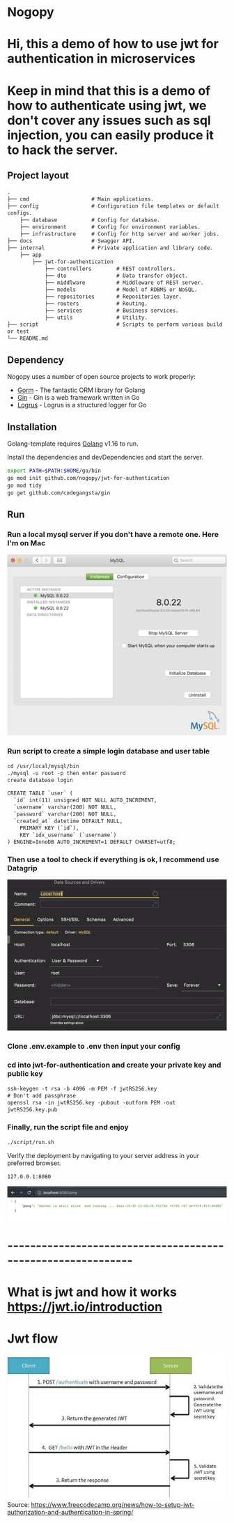 # Nogopy

# Hi, this a demo of how to use jwt for authentication in microservices
# Keep in mind that this is a demo of how to authenticate using jwt, we don't cover any issues such as sql injection, you can easily produce it to hack the server.

## Project layout

    .
    ├── cmd                    # Main applications.
    ├── config                 # Configuration file templates or default configs.
        ├── database           # Config for database.
        ├── environment        # Config for environment variables.
        ├── infrastructure     # Config for http server and worker jobs.
    ├── docs                   # Swagger API.
    ├── internal               # Private application and library code.
        ├── app
            ├── jwt-for-authentication
                ├── controllers        # REST controllers.
                ├── dto                # Data transfer object.
                ├── middlware          # Middleware of REST server.
                ├── models             # Model of RDBMS or NoSQL.
                ├── repositories       # Repositories layer.
                ├── routers            # Routing.
                ├── services           # Business services.
                ├── utils              # Utility.
    ├── script                         # Scripts to perform various build or test
    └── README.md
    
## Dependency

Nogopy uses a number of open source projects to work properly:

- [Gorm] - The fantastic ORM library for Golang
- [Gin] - Gin is a web framework written in Go
- [Logrus] - Logrus is a structured logger for Go

## Installation

Golang-template requires [Golang](https://golang.org/) v1.16 to run.

Install the dependencies and devDependencies and start the server.

```sh
export PATH=$PATH:$HOME/go/bin
go mod init github.com/nogopy/jwt-for-authentication
go mod tidy
go get github.com/codegangsta/gin
```

## Run

### Run a local mysql server if you don't have a remote one. Here I'm on Mac

![alt text for screen readers](mysql.png "Run in system preference")

### Run script to create a simple login database and user table

```shell
cd /usr/local/mysql/bin
./mysql -u root -p then enter password
create database login
```

```shell
CREATE TABLE `user` (
  `id` int(11) unsigned NOT NULL AUTO_INCREMENT,
  `username` varchar(200) NOT NULL,
  `password` varchar(200) NOT NULL,
  `created_at` datetime DEFAULT NULL,
    PRIMARY KEY (`id`),
    KEY `idx_username` (`username`)
) ENGINE=InnoDB AUTO_INCREMENT=1 DEFAULT CHARSET=utf8;
```

### Then use a tool to check if everything is ok, I recommend use Datagrip

![alt text for screen readers](datagrip.png "Connect to database")

### Clone .env.example to .env then input your config

### cd into jwt-for-authentication and create your private key and public key
```shell
ssh-keygen -t rsa -b 4096 -m PEM -f jwtRS256.key
# Don't add passphrase
openssl rsa -in jwtRS256.key -pubout -outform PEM -out jwtRS256.key.pub
```

### Finally, run the script file and enjoy

```sh
./script/run.sh
```

Verify the deployment by navigating to your server address in
your preferred browser.

```sh
127.0.0.1:8080
```
![alt text for screen readers](ping.png "Run in system preference")

# ------------------------------------------------------------
# What is jwt and how it works https://jwt.io/introduction
# Jwt flow
![alt text for screen readers](jwtFlow.jpeg "Run in system preference")
Source: https://www.freecodecamp.org/news/how-to-setup-jwt-authorization-and-authentication-in-spring/

[//]: # (These are reference links used in the body of this note and get stripped out when the markdown processor does its job. There is no need to format nicely because it shouldn't be seen)

   [Gin]: <https://github.com/gin-gonic/gin>
   [Gorm]: <https://gorm.io/>
   [Logrus]: <https://github.com/sirupsen/logrus>
   [Rsa key]: <https://gist.github.com/ygotthilf/baa58da5c3dd1f69fae9>

